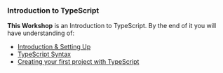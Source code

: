 ### Introduction to TypeScript

**This Workshop** is an Introduction to TypeScript. By the end of it you will have understanding of:

- [Introduction & Setting Up](https://github.com/microsoft-dx/typescript-fundamentals/blob/master/1.Introduction%26SettingUp/README.md)
- [TypeScript Syntax](https://github.com/microsoft-dx/typescript-fundamentals/blob/master/2.TypeScriptSyntax/README.md)
- [Creating your first project with TypeScript](https://github.com/microsoft-dx/typescript-fundamentals/blob/master/3.FirstProject/README.md) 
